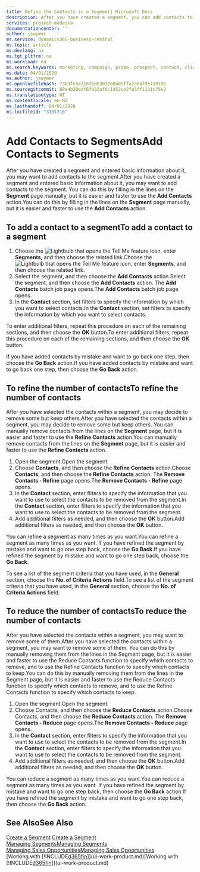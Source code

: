 ```yaml
---
title: Define the Contacts in a Segment| Microsoft Docs
description: After you have created a segment, you can add contacts to the segment, for example, as part of a marketing campaign targeting particular customers or clients.
services: project-madeira
documentationcenter: ''
author: jswymer
ms.service: dynamics365-business-central
ms.topic: article
ms.devlang: na
ms.tgt_pltfrm: na
ms.workload: na
ms.search.keywords: marketing, campaign, promo, prospect, contact, client, customer
ms.date: 04/01/2020
ms.author: jswymer
ms.openlocfilehash: 7383fe5e716fbd63012e8ab5ffa236af9e7a979e
ms.sourcegitcommit: 88e4b30eaf6fa32af0c1452ce2f85ff1111c75e2
ms.translationtype: HT
ms.contentlocale: en-NZ
ms.lasthandoff: 04/01/2020
ms.locfileid: "3181716"
---
```

# <a name="add-contacts-to-segments"></a><span data-ttu-id="1726b-103">Add Contacts to Segments</span><span class="sxs-lookup"><span data-stu-id="1726b-103">Add Contacts to Segments</span></span>
<span data-ttu-id="1726b-104">After you have created a segment and entered basic information about it, you may want to add contacts to the segment.</span><span class="sxs-lookup"><span data-stu-id="1726b-104">After you have created a segment and entered basic information about it, you may want to add contacts to the segment.</span></span> <span data-ttu-id="1726b-105">You can do this by filling in the lines on the **Segment** page manually, but it is easier and faster to use the **Add Contacts** action.</span><span class="sxs-lookup"><span data-stu-id="1726b-105">You can do this by filling in the lines on the **Segment** page manually, but it is easier and faster to use the **Add Contacts** action.</span></span>

## <a name="to-add-a-contact-to-a-segment"></a><span data-ttu-id="1726b-106">To add a contact to a segment</span><span class="sxs-lookup"><span data-stu-id="1726b-106">To add a contact to a segment</span></span>
1. <span data-ttu-id="1726b-107">Choose the ![Lightbulb that opens the Tell Me feature](media/ui-search/search_small.png "Tell me what you want to do") icon, enter **Segments**, and then choose the related link.</span><span class="sxs-lookup"><span data-stu-id="1726b-107">Choose the ![Lightbulb that opens the Tell Me feature](media/ui-search/search_small.png "Tell me what you want to do") icon, enter **Segments**, and then choose the related link.</span></span>  
2. <span data-ttu-id="1726b-108">Select the segment, and then choose the **Add Contacts** action.</span><span class="sxs-lookup"><span data-stu-id="1726b-108">Select the segment, and then choose the **Add Contacts** action.</span></span> <span data-ttu-id="1726b-109">The **Add Contacts** batch job page opens.</span><span class="sxs-lookup"><span data-stu-id="1726b-109">The **Add Contacts** batch job page opens.</span></span>
3. <span data-ttu-id="1726b-110">In the **Contact** section, set filters to specify the information by which you want to select contacts.</span><span class="sxs-lookup"><span data-stu-id="1726b-110">In the **Contact** section, set filters to specify the information by which you want to select contacts.</span></span>

<span data-ttu-id="1726b-111">To enter additional filters, repeat this procedure on each of the remaining sections, and then choose the **OK** button.</span><span class="sxs-lookup"><span data-stu-id="1726b-111">To enter additional filters, repeat this procedure on each of the remaining sections, and then choose the **OK** button.</span></span>

<span data-ttu-id="1726b-112">If you have added contacts by mistake and want to go back one step, then choose the **Go Back** action.</span><span class="sxs-lookup"><span data-stu-id="1726b-112">If you have added contacts by mistake and want to go back one step, then choose the **Go Back** action.</span></span>

## <a name="to-refine-the-number-of-contacts"></a><span data-ttu-id="1726b-113">To refine the number of contacts</span><span class="sxs-lookup"><span data-stu-id="1726b-113">To refine the number of contacts</span></span>
<span data-ttu-id="1726b-114">After you have selected the contacts within a segment, you may decide to remove some but keep others.</span><span class="sxs-lookup"><span data-stu-id="1726b-114">After you have selected the contacts within a segment, you may decide to remove some but keep others.</span></span> <span data-ttu-id="1726b-115">You can manually remove contacts from the lines on the **Segment** page, but it is easier and faster to use the **Refine Contacts** action.</span><span class="sxs-lookup"><span data-stu-id="1726b-115">You can manually remove contacts from the lines on the **Segment** page, but it is easier and faster to use the **Refine Contacts** action.</span></span>

1. <span data-ttu-id="1726b-116">Open the segment.</span><span class="sxs-lookup"><span data-stu-id="1726b-116">Open the segment.</span></span>
2. <span data-ttu-id="1726b-117">Choose **Contacts**, and then choose the **Refine Contacts** action.</span><span class="sxs-lookup"><span data-stu-id="1726b-117">Choose **Contacts**, and then choose the **Refine Contacts** action.</span></span> <span data-ttu-id="1726b-118">The **Remove Contacts - Refine** page opens.</span><span class="sxs-lookup"><span data-stu-id="1726b-118">The **Remove Contacts - Refine** page opens.</span></span>
3. <span data-ttu-id="1726b-119">In the **Contact** section, enter filters to specify the information that you want to use to select the contacts to be removed from the segment.</span><span class="sxs-lookup"><span data-stu-id="1726b-119">In the **Contact** section, enter filters to specify the information that you want to use to select the contacts to be removed from the segment.</span></span>
4. <span data-ttu-id="1726b-120">Add additional filters as needed, and then choose the **OK** button.</span><span class="sxs-lookup"><span data-stu-id="1726b-120">Add additional filters as needed, and then choose the **OK** button.</span></span>

<span data-ttu-id="1726b-121">You can refine a segment as many times as you want.</span><span class="sxs-lookup"><span data-stu-id="1726b-121">You can refine a segment as many times as you want.</span></span> <span data-ttu-id="1726b-122">If you have refined the segment by mistake and want to go one step back, choose the **Go Back**.</span><span class="sxs-lookup"><span data-stu-id="1726b-122">If you have refined the segment by mistake and want to go one step back, choose the **Go Back**.</span></span>

<span data-ttu-id="1726b-123">To see a list of the segment criteria that you have used, in the **General** section, choose the **No. of Criteria Actions** field.</span><span class="sxs-lookup"><span data-stu-id="1726b-123">To see a list of the segment criteria that you have used, in the **General** section, choose the **No. of Criteria Actions** field.</span></span>

## <a name="to-reduce-the-number-of-contacts"></a><span data-ttu-id="1726b-124">To reduce the number of contacts</span><span class="sxs-lookup"><span data-stu-id="1726b-124">To reduce the number of contacts</span></span>
<span data-ttu-id="1726b-125">After you have selected the contacts within a segment, you may want to remove some of them.</span><span class="sxs-lookup"><span data-stu-id="1726b-125">After you have selected the contacts within a segment, you may want to remove some of them.</span></span> <span data-ttu-id="1726b-126">You can do this by manually removing them from the lines in the Segment page, but it is easier and faster to use the Reduce Contacts function to specify which contacts to remove, and to use the Refine Contacts function to specify which contacts to keep.</span><span class="sxs-lookup"><span data-stu-id="1726b-126">You can do this by manually removing them from the lines in the Segment page, but it is easier and faster to use the Reduce Contacts function to specify which contacts to remove, and to use the Refine Contacts function to specify which contacts to keep.</span></span>

1. <span data-ttu-id="1726b-127">Open the segment.</span><span class="sxs-lookup"><span data-stu-id="1726b-127">Open the segment.</span></span>
2. <span data-ttu-id="1726b-128">Choose Contacts, and then choose the **Reduce Contacts** action.</span><span class="sxs-lookup"><span data-stu-id="1726b-128">Choose Contacts, and then choose the **Reduce Contacts** action.</span></span> <span data-ttu-id="1726b-129">The **Remove Contacts - Reduce** page opens.</span><span class="sxs-lookup"><span data-stu-id="1726b-129">The **Remove Contacts - Reduce** page opens.</span></span>
3. <span data-ttu-id="1726b-130">In the **Contact** section, enter filters to specify the information that you want to use to select the contacts to be removed from the segment.</span><span class="sxs-lookup"><span data-stu-id="1726b-130">In the **Contact** section, enter filters to specify the information that you want to use to select the contacts to be removed from the segment.</span></span>
4. <span data-ttu-id="1726b-131">Add additional filters as needed, and then choose the **OK** button.</span><span class="sxs-lookup"><span data-stu-id="1726b-131">Add additional filters as needed, and then choose the **OK** button.</span></span>

<span data-ttu-id="1726b-132">You can reduce a segment as many times as you want.</span><span class="sxs-lookup"><span data-stu-id="1726b-132">You can reduce a segment as many times as you want.</span></span> <span data-ttu-id="1726b-133">If you have refined the segment by mistake and want to go one step back, then choose the **Go Back** action.</span><span class="sxs-lookup"><span data-stu-id="1726b-133">If you have refined the segment by mistake and want to go one step back, then choose the **Go Back** action.</span></span>

## <a name="see-also"></a><span data-ttu-id="1726b-134">See Also</span><span class="sxs-lookup"><span data-stu-id="1726b-134">See Also</span></span>
<span data-ttu-id="1726b-135">[Create a Segment](marketing-how-create-segment.md) </span><span class="sxs-lookup"><span data-stu-id="1726b-135">[Create a Segment](marketing-how-create-segment.md) </span></span>  
[<span data-ttu-id="1726b-136">Managing Segments</span><span class="sxs-lookup"><span data-stu-id="1726b-136">Managing Segments</span></span>](marketing-segments.md)  
[<span data-ttu-id="1726b-137">Managing Sales Opportunities</span><span class="sxs-lookup"><span data-stu-id="1726b-137">Managing Sales Opportunities</span></span>](marketing-manage-sales-opportunities.md)  
<span data-ttu-id="1726b-138">[Working with [!INCLUDE[d365fin](includes/d365fin_md.md)]](ui-work-product.md)</span><span class="sxs-lookup"><span data-stu-id="1726b-138">[Working with [!INCLUDE[d365fin](includes/d365fin_md.md)]](ui-work-product.md)</span></span>  
